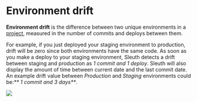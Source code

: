 # Environment drift

**Environment drift** is the difference between two unique environments in a [project](../projects/), measured in the number of commits and deploys between them.

For example, if you just deployed your staging environment to production, drift will be zero since both environments have the same code. As soon as you make a deploy to your staging environment, Sleuth detects a drift between staging and production as _1 commit and 1 deploy_. Sleuth will also display the amount of time between current date and the last commit date. An example drift value between _Production_ and _Staging_ environments could be:_\*\* 1 commit and 3 days\*\*_.

![](../../.gitbook/assets/601240a2c9c85723b9640809\_environments-drift.png)
